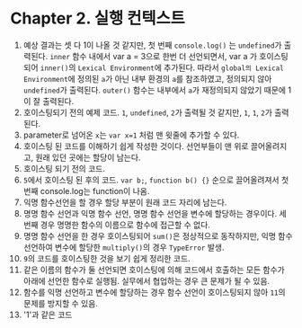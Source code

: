 # Chapter 2. 실행 컨텍스트

1. 예상 결과는 셋 다 1이 나올 것 같지만, 첫 번째 `console.log()` 는 `undefined`가 출력된다. `inner` 함수 내에서 var a = 3으로 한번 더 선언되면서, var a 가
   호이스팅되어 `inner()`의 `Lexical Environment`에 추가된다. 따라서 `global의 Lexical Environment`에 정의된 `a`가 아닌 내부 환경의 `a`를 참조하였고, 정의되지
   않아 `undefined`가 출력된다. `outer()` 함수는 내부에서 `a`가 재정의되지 않았기 때문에 1이 잘 출력된다.
2. 호이스팅되기 전의 예제 코드. `1`, `undefined`, `2`가 출력될 것 같지만, `1`, `1`, `2`가 출력된다.
3. parameter로 넘어온 `x`는 `var x=1` 처럼 맨 윗줄에 추가할 수 있다.
4. 호이스팅 된 코드를 이해하기 쉽게 작성한 것이다. 선언부들이 맨 위로 끌어올려지고, 원래 있던 곳에는 할당이 남는다.
5. 호이스팅 되기 전의 코드.
6. `5`에서 호이스팅 된 후의 코드. `var b;`, `function b() {}` 순으로 끌어올려져서 첫번째 console.log는 function이 나옴.
7. 익명 함수선언을 할 경우 할당 부분이 원래 코드 자리에 남는다.
8. 명명 함수 선언과 익명 함수 선언, 명명 함수 선언을 변수에 할당하는 경우이다. 세번째 경우 명명한 함수의 이름으로 함수에 접근할 수 없다.
9. 명명 함수 선언을 한 경우 호이스팅되어 `sum()`은 정상적으로 동작하지만, 익명 함수 선언하여 변수에 할당한 `multiply()`의 경우 `TypeError` 발생.
10. `9`의 코드를 호이스팅한 것을 보기 쉽게 정리한 코드.
11. 같은 이름의 함수가 둘 선언되면 호이스팅에 의해 코드에서 호출하는 모든 함수가 아래에 선언한 함수로 실행됨. 실무에서 협업하는 경우 큰 문제가 될 수 있음.
12. 함수를 익명 선언하고 변수에 할당하는 경우 함수 선언이 호이스팅되지 않아 `11`의 문제를 방지할 수 있음.
13. '1'과 같은 코드